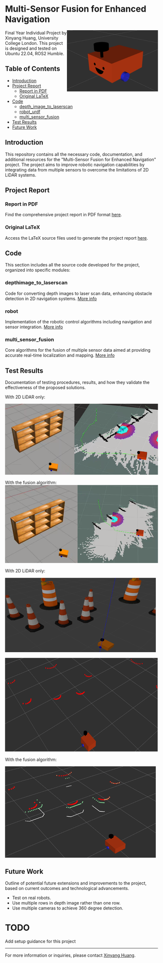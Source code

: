 # Multi-Sensor Fusion for Enhanced Navigation
<img src="latex/figs/readme_pics/cover_page.png" align="right" width="300" alt="header pic"/>
Final Year Individual Project  by Xinyang Huang, University College London. This project is designed and tested on Ubuntu 22.04, ROS2 Humble.

## Table of Contents
- [Introduction](#introduction)
- [Project Report](#project-report)
  - [Report in PDF](#report-in-pdf)
  - [Original LaTeX](#original-latex)
- [Code](#code)
  - [depth_image_to_laserscan](#depth_image_to_laserscan)
  - [robot_urdf](#robot)
  - [multi_sensor_fusion](#multi_sensor_fusion)
- [Test Results](#test-results)
- [Future Work](#future-work)

## Introduction
This repository contains all the necessary code, documentation, and additional resources for the "Multi-Sensor Fusion for Enhanced Navigation" project. The project aims to improve robotic navigation capabilities by integrating data from multiple sensors to overcome the limitations of 2D LiDAR systems.

## Project Report
### Report in PDF
Find the comprehensive project report in PDF format [here](latex/main.pdf).

### Original LaTeX
Access the LaTeX source files used to generate the project report [here](latex).

## Code
This section includes all the source code developed for the project, organized into specific modules:
### depthimage_to_laserscan
Code for converting depth images to laser scan data, enhancing obstacle detection in 2D navigation systems. [More info](src/depthimage_to_laserscan/)

### robot
Implementation of the robotic control algorithms including navigation and sensor integration. [More info](src/fusion_bot/)

### multi_sensor_fusion
Core algorithms for the fusion of multiple sensor data aimed at providing accurate real-time localization and mapping. [More info](src/laser_merger/)

## Test Results
Documentation of testing procedures, results, and how they validate the effectiveness of the proposed solutions. 

With 2D LiDAR only:

![](latex/figs/after_merge.png)

With the fusion algorithm:
![](latex/figs/before_merge.png)

With 2D LiDAR only:

![](figs/readme_pics/barricades.png)

![](figs/readme_pics/barricades_before.png)

With the fusion algorithm:

![](figs/readme_pics/barricades_after.png)
## Future Work
Outline of potential future extensions and improvements to the project, based on current outcomes and technological advancements. 

- Test on real robots.
- Use multiple rows in depth image rather than one row.
- Use multiple cameras to achieve 360 degree detection.

# TODO
Add setup guidance for this project

---
For more information or inquiries, please contact [Xinyang Huang](xinyang.huang.21@ucl.ac.uk).
